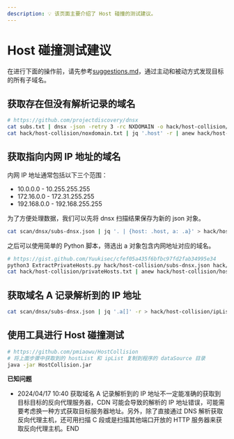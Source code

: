 ```yaml
---
description: 💡 该页面主要介绍了 Host 碰撞的测试建议。
---
```


# Host 碰撞测试建议

在进行下面的操作前，请先参考[suggestions.md](../../information-gathering/subdomain-enumeration/suggestions.md "mention")，通过主动和被动方式发现目标的所有子域名。

## 获取存在但没有解析记录的域名

```bash
# https://github.com/projectdiscovery/dnsx
cat subs.txt | dnsx -json -retry 3 -rc NXDOMAIN -o hack/host-collision/noxdomain.txt
cat hack/host-collision/noxdomain.txt | jq '.host' -r | anew hack/host-collision/hostList.txt
```

## 获取指向内网 IP 地址的域名

内网 IP 地址通常包括以下三个范围：

* 10.0.0.0 - 10.255.255.255
* 172.16.0.0 - 172.31.255.255
* 192.168.0.0 - 192.168.255.255

为了方便处理数据，我们可以先将 dnsx 扫描结果保存为新的 json 对象。

```bash
cat scan/dnsx/subs-dnsx.json | jq '. | {host: .host, a: .a}' > hack/host-collision/subs-dnsx.json
```

之后可以使用简单的 Python 脚本，筛选出 a 对象包含内网地址对应的域名。

```bash
# https://gist.github.com/Yuukisec/cfef05a435f6bfbc97fd2fab34995e34
python3 ExtractPrivateHosts.py hack/host-collision/subs-dnsx.json hack/host-collision/privateHosts.txt
cat hack/host-collision/privateHosts.txt | anew hack/host-collision/hostList.txt
```

## 获取域名 A 记录解析到的 IP 地址

```bash
cat scan/dnsx/subs-dnsx.json | jq '.a[]' -r > hack/host-collision/ipList.txt
```

## 使用工具进行 Host 碰撞测试

```bash
# https://github.com/pmiaowu/HostCollision
# 将上面步骤中获取到的 hostList 和 ipList 复制到程序的 dataSource 目录
java -jar HostCollision.jar
```

**已知问题**

* 2024/04/17 10:40 获取域名 A 记录解析到的 IP 地址不一定能准确的获取到目标目标的反向代理服务器，CDN 可能会导致的解析的 IP 地址错误，可能需要考虑换一种方式获取目标服务器地址。另外，除了直接通过 DNS 解析获取反向代理主机，还可用扫描 C 段或是扫描其他端口开放的 HTTP 服务器来获取反向代理主机。END

